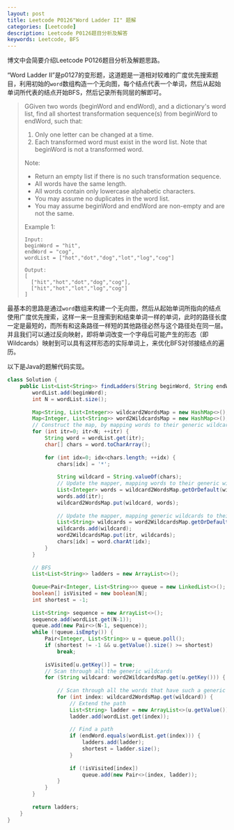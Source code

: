 ```yaml
---
layout: post
title: Leetcode P0126"Word Ladder II" 题解
categories: [Leetcode]
description: Leetcode P0126题目分析及解答
keywords: Leetcode, BFS
---
```


博文中会简要介绍Leetcode P0126题目分析及解题思路。

“Word Ladder II”是p0127的变形题，这道题是一道相对较难的广度优先搜索题目，利用初始的`word`数组构造一个无向图，每个结点代表一个单词，然后从起始单词所代表的结点开始BFS，然后记录所有同层的解即可。

> GGiven two words (beginWord and endWord), and a dictionary's word list, find all shortest transformation sequence(s) from beginWord to endWord, such that:
> 
> 1. Only one letter can be changed at a time. 
> 2. Each transformed word must exist in the word list. Note that beginWord is not a transformed word.
> 
> Note:
> 
> - Return an empty list if there is no such transformation sequence.
> - All words have the same length.
> - All words contain only lowercase alphabetic characters.
> - You may assume no duplicates in the word list.
> - You may assume beginWord and endWord are non-empty and are not the same.
> 
> Example 1:
> ```
> Input:
> beginWord = "hit",
> endWord = "cog",
> wordList = ["hot","dot","dog","lot","log","cog"]
> 
> Output: 
> [
>   ["hit","hot","dot","dog","cog"],
>   ["hit","hot","lot","log","cog"]
> ]
> ```

最基本的思路是通过`word`数组来构建一个无向图，然后从起始单词所指向的结点使用广度优先搜索，这样一来一旦搜索到和结束单词一样的单词，此时的路径长度一定是最短的，而所有和这条路径一样短的其他路径必然与这个路径处在同一层。
并且我们可以通过反向映射，即将单词改变一个字母后可能产生的形态（即Wildcards）映射到可以具有这样形态的实际单词上，来优化BFS对邻接结点的遍历。

以下是Java的题解代码实现。
```java
class Solution {
    public List<List<String>> findLadders(String beginWord, String endWord, List<String> wordList) {
        wordList.add(beginWord);
        int N = wordList.size();
        
        Map<String, List<Integer>> wildcard2WordsMap = new HashMap<>();
        Map<Integer, List<String>> word2WildcardsMap = new HashMap<>();
        // Construct the map, by mapping words to their generic wildcards
        for (int itr=0; itr<N; ++itr) {
            String word = wordList.get(itr);
            char[] chars = word.toCharArray();
            
            for (int idx=0; idx<chars.length; ++idx) {
                chars[idx] = '*';
                
                String wildcard = String.valueOf(chars);
                // Update the mapper, mapping words to their generic wildcards
                List<Integer> words = wildcard2WordsMap.getOrDefault(wildcard, new ArrayList<>());
                words.add(itr);
                wildcard2WordsMap.put(wildcard, words);
                
                // Update the mapper, mapping generic wildcards to their word
                List<String> wildcards = word2WildcardsMap.getOrDefault(itr, new ArrayList<>());
                wildcards.add(wildcard);
                word2WildcardsMap.put(itr, wildcards);
                chars[idx] = word.charAt(idx);
            }
        }
        
        // BFS
        List<List<String>> ladders = new ArrayList<>();
        
        Queue<Pair<Integer, List<String>>> queue = new LinkedList<>();
        boolean[] isVisited = new boolean[N];
        int shortest = -1;
        
        List<String> sequence = new ArrayList<>();
        sequence.add(wordList.get(N-1));
        queue.add(new Pair<>(N-1, sequence));
        while (!queue.isEmpty()) {
            Pair<Integer, List<String>> u = queue.poll();
            if (shortest != -1 && u.getValue().size() >= shortest)
                break;
            
            isVisited[u.getKey()] = true;
            // Scan through all the generic wildcards
            for (String wildcard: word2WildcardsMap.get(u.getKey())) {
                
                // Scan through all the words that have such a generic wildcard
                for (int index: wildcard2WordsMap.get(wildcard)) {
                    // Extend the path
                    List<String> ladder = new ArrayList<>(u.getValue());
                    ladder.add(wordList.get(index));
                    
                    // Find a path
                    if (endWord.equals(wordList.get(index))) {
                        ladders.add(ladder);
                        shortest = ladder.size();
                    }
                    
                    if (!isVisited[index])
                        queue.add(new Pair<>(index, ladder));
                }
            }
        }
        
        return ladders;
    }
}
```
